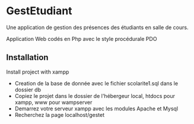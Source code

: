 
# GestEtudiant

Une application de gestion des présences des étudiants en salle de cours.

Application Web codés en Php avec le style procédurale PDO





## Installation

Install project with xampp


- Creation de la base de donnée avec le fichier scolarite1.sql dans le dossier db
- Copiez le projet dans le dossier de l'hébergeur local, htdocs pour xampp, www pour wampserver
- Demarrez votre serveur xampp avec les modules Apache et Mysql
- Recherchez la page localhost/gestet